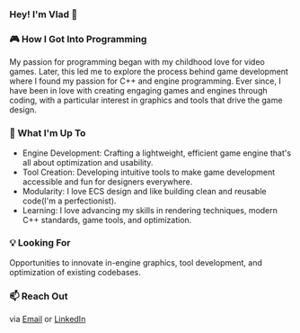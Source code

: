 ### Hey! I'm Vlad 👋


### 🎮 How I Got Into Programming

My passion for programming began with my childhood love for video games. Later, this led me to explore the process behind game development where I found my passion for C++ and engine programming. Ever since, I have been in love with creating engaging games and engines through coding, with a particular interest in graphics and tools that drive the game design.

### 🚀 What I'm Up To

* Engine Development: Crafting a lightweight, efficient game engine that's all about optimization and usability.
* Tool Creation: Developing intuitive tools to make game development accessible and fun for designers everywhere.
* Modularity: I love ECS design and like building clean and reusable code(I'm a perfectionist).
* Learning: I love advancing my skills in rendering techniques, modern C++ standards, game tools, and optimization.
  
### 💡 Looking For
Opportunities to innovate in-engine graphics, tool development, and optimization of existing codebases.


### 📫 Reach Out
via [Email](antoniuk0372@gmail.com) or [LinkedIn](https://www.linkedin.com/in/antoniukoff/)
